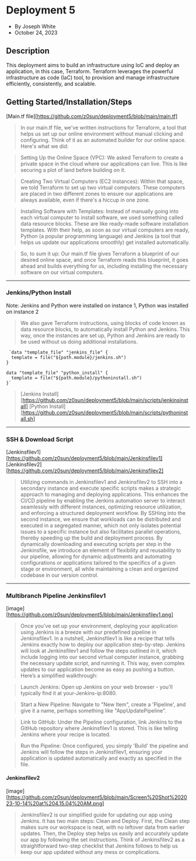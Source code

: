 # Deployment 5 
- By Joseph White
- October 24, 2023

## Description
This deployment aims to build an infrastructure using IoC and deploy an application, in this case, Terraform. Terraform leverages the powerful infrastructure as code (IaC) tool, to provision and manage infrastructure efficiently, consistently, and scalable.

## Getting Started/Installation/Steps
[Main.tf file][https://github.com/z0sun/deployment5/blob/main/main.tf]

> In our main.tf file, we've written instructions for Terraform, a tool that helps us set up our online environment without manual clicking and configuring. Think of it as an automated builder for our online space. Here's what we did:

> Setting Up the Online Space (VPC): We asked Terraform to create a private space in the cloud where our applications can live. This is like securing a plot of land before building on it.

> Creating Two Virtual Computers (EC2 instances): Within that space, we told Terraform to set up two virtual computers. These computers are placed in two different zones to ensure our applications are always available, even if there's a hiccup in one zone.

> Installing Software with Templates: Instead of manually going into each virtual computer to install software, we used something called data resource blocks. These are like ready-made software installation templates. With their help, as soon as our virtual computers are ready, Python (a popular programming language) and Jenkins (a tool that helps us update our applications smoothly) get installed automatically.

> So, to sum it up: Our main.tf file gives Terraform a blueprint of our desired online space, and once Terraform reads this blueprint, it goes ahead and builds everything for us, including installing the necessary software on our virtual computers.

**** 

### Jenkins/Python Install 
Note: Jenkins and Python were installed on instance 1, Python was installed on instance 2 

> We also gave Terraform instructions, using blocks of code known as data resource blocks, to automatically install Python and Jenkins. This way, once the instances are set up, Python and Jenkins are ready to be used without us doing additional installations.
```
 `data "template_file" "jenkins_file" {
  template = file("${path.module}/jenkins.sh")
}

data "template_file" "python_install" {
  template = file("${path.module}/pythoninstall.sh")
}`
```
> [Jenkins Install][https://github.com/z0sun/deployment5/blob/main/scripts/jenkinsinstall]
> [Python Install][https://github.com/z0sun/deployment5/blob/main/scripts/pythoninstall.sh]

**** 

### SSH & Download Script 
[Jenkinsfilev1][https://github.com/z0sun/deployment5/blob/main/Jenkinsfilev1]
[Jenkinsfilev2][https://github.com/z0sun/deployment5/blob/main/Jenkinsfilev2]

> Utilizing commands in Jenkinsfilev1 and Jenkinsfilev2 to SSH into a secondary instance and execute specific scripts makes a strategic approach to managing and deploying applications. This enhances the CI/CD pipeline by enabling the Jenkins automation server to interact seamlessly with different instances, optimizing resource utilization, and enforcing a structured deployment workflow. By SSHing into the second instance, we ensure that workloads can be distributed and executed in a segregated manner, which not only isolates potential issues to a specific instance but also facilitates parallel operations, thereby speeding up the build and deployment process. By dynamically downloading and executing scripts per step in the Jenkinsfile, we introduce an element of flexibility and reusability to our pipeline, allowing for dynamic adjustments and automating configurations or applications tailored to the specifics of a given stage or environment, all while maintaining a clean and organized codebase in our version control.

****

### Multibranch Pipeline Jenkinsfilev1
[image][https://github.com/z0sun/deployment5/blob/main/Jenkinsfilev1.png]

> Once you've set up your environment, deploying your application using Jenkins is a breeze with our predefined pipeline in Jenkinsfilev1. In a nutshell, Jenkinsfilev1 is like a recipe that tells Jenkins exactly how to deploy our application step-by-step. Jenkins will look at Jenkinsfilev1 and follow the steps outlined in it, which include logging into our second virtual computer instance, grabbing the necessary update script, and running it. This way, even complex updates to our application become as easy as pushing a button. Here’s a simplified walkthrough:

> Launch Jenkins: Open up Jenkins on your web browser - you'll typically find it at your-Jenkins-ip:8080.

> Start a New Pipeline: Navigate to "New Item", create a 'Pipeline', and give it a name, perhaps something like "AppUpdatePipeline".

> Link to GitHub: Under the Pipeline configuration, link Jenkins to the GitHub repository where Jenkinsfilev1 is stored. This is like telling Jenkins where your recipe is located.

> Run the Pipeline: Once configured, you simply 'Build' the pipeline and Jenkins will follow the steps in Jenkinsfilev1, ensuring your application is updated automatically and exactly as specified in the file.

#### Jenkinsfilev2
[image][https://github.com/z0sun/deployment5/blob/main/Screen%20Shot%202023-10-14%20at%204.15.04%20AM.png]

> Jenkinsfilev2 is our simplified guide for updating our app using Jenkins. It has two main steps: Clean and Deploy. First, the Clean step makes sure our workspace is neat, with no leftover data from earlier updates. Then, the Deploy step helps us easily and accurately update our app by following the set instructions. Think of Jenkinsfilev2 as a straightforward two-step checklist that Jenkins follows to help us keep our app updated without any mess or complications.






